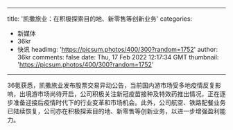 
---
title: '凯撒旅业：在积极探索目的地、新零售等创新业务'
categories: 
 - 新媒体
 - 36kr
 - 快讯
headimg: 'https://picsum.photos/400/300?random=1752'
author: 36kr
comments: false
date: Thu, 17 Feb 2022 12:17:34 GMT
thumbnail: 'https://picsum.photos/400/300?random=1752'
---

<div>   
36氪获悉，凯撒旅业发布股票交易异动公告，当前国内游市场受多地疫情反复影响，出境游市场尚待开启，公司积极关注新冠疫苗接种及特效药推出情况，正在逐步准备迎接后疫情时代下的行业变革和市场机会。此外，公司航空、铁路配餐业务已陆续恢复，公司亦在积极探索目的地、新零售等创新业务，以进一步增强盈利能力。  
</div>
            